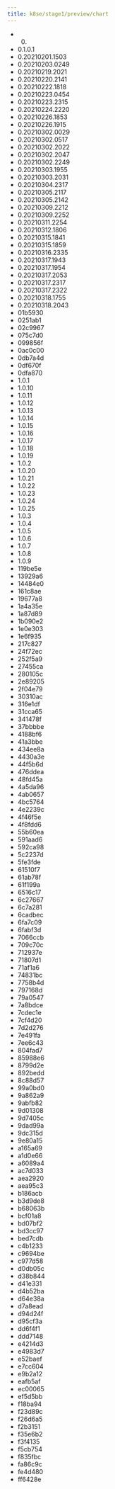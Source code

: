 ```yaml
---
title: k8se/stage1/preview/chart
---
```

- 0.
- 0.1.0.1
- 0.20210201.1503
- 0.20210203.0249
- 0.20210219.2021
- 0.20210220.2141
- 0.20210222.1818
- 0.20210223.0454
- 0.20210223.2315
- 0.20210224.2220
- 0.20210226.1853
- 0.20210226.1915
- 0.20210302.0029
- 0.20210302.0517
- 0.20210302.2022
- 0.20210302.2047
- 0.20210302.2249
- 0.20210303.1955
- 0.20210303.2031
- 0.20210304.2317
- 0.20210305.2117
- 0.20210305.2142
- 0.20210309.2212
- 0.20210309.2252
- 0.20210311.2254
- 0.20210312.1806
- 0.20210315.1841
- 0.20210315.1859
- 0.20210316.2335
- 0.20210317.1943
- 0.20210317.1954
- 0.20210317.2053
- 0.20210317.2317
- 0.20210317.2322
- 0.20210318.1755
- 0.20210318.2043
- 01b5930
- 0251ab1
- 02c9967
- 075c7d0
- 099856f
- 0ac0c00
- 0db7a4d
- 0df670f
- 0dfa870
- 1.0.1
- 1.0.10
- 1.0.11
- 1.0.12
- 1.0.13
- 1.0.14
- 1.0.15
- 1.0.16
- 1.0.17
- 1.0.18
- 1.0.19
- 1.0.2
- 1.0.20
- 1.0.21
- 1.0.22
- 1.0.23
- 1.0.24
- 1.0.25
- 1.0.3
- 1.0.4
- 1.0.5
- 1.0.6
- 1.0.7
- 1.0.8
- 1.0.9
- 119be5e
- 13929a6
- 14484e0
- 161c8ae
- 19677a8
- 1a4a35e
- 1a87d89
- 1b090e2
- 1e0e303
- 1e6f935
- 217c827
- 24f72ec
- 252f5a9
- 27455ca
- 280105c
- 2e89205
- 2f04e79
- 30310ac
- 316e1df
- 31cca65
- 341478f
- 37bbbbe
- 4188bf6
- 41a3bbe
- 434ee8a
- 4430a3e
- 44f5b6d
- 476ddea
- 48fd45a
- 4a5da96
- 4ab0657
- 4bc5764
- 4e2239c
- 4f46f5e
- 4f8fdd6
- 55b60ea
- 591aad6
- 592ca98
- 5c2237d
- 5fe3fde
- 61510f7
- 61ab78f
- 61f199a
- 6516c17
- 6c27667
- 6c7a281
- 6cadbec
- 6fa7c09
- 6fabf3d
- 7066ccb
- 709c70c
- 712937e
- 71807d1
- 71af1a6
- 74831bc
- 7758b4d
- 797168d
- 79a0547
- 7a8bdce
- 7cdec1e
- 7cf4d20
- 7d2d276
- 7e491fa
- 7ee6c43
- 804fad7
- 85988e6
- 8799d2e
- 892bedd
- 8c88d57
- 99a0bd0
- 9a862a9
- 9abfb82
- 9d01308
- 9d7405c
- 9dad99a
- 9dc315d
- 9e80a15
- a165a69
- a1d0e66
- a6089a4
- ac7d033
- aea2920
- aea95c3
- b186acb
- b3d9de8
- b68063b
- bcf01a8
- bd07bf2
- bd3cc97
- bed7cdb
- c4b1233
- c9694be
- c977d58
- d0db05c
- d38b844
- d41e331
- d4b52ba
- d64e38a
- d7a8ead
- d94d24f
- d95cf3a
- dd6f4f1
- ddd7148
- e4214d3
- e4983d7
- e52baef
- e7cc604
- e9b2a12
- eafb5af
- ec00065
- ef5d5bb
- f18ba94
- f23d89c
- f26d6a5
- f2b3151
- f35e6b2
- f3f4135
- f5cb754
- f835fbc
- fa86c9c
- fe4d480
- ff6428e
